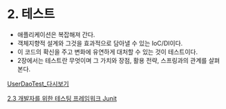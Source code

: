 # 2. 테스트

- 애플리케이션은 복잡해져 간다.
- 객체지향적 설계와 그것을 효과적으로 담아낼 수 있는 IoC/DI이다.
- 이 코드의 확신을 주고 변화에 유연하게 대처할 수 있는 것이 테스트이다.
- 2장에서는 테스트란 무엇이며 그 가치와 장점, 활용 전략, 스프링과의 관계를 살펴본다.

[UserDaoTest_다시보기](2/UserDaoTest_다시보기.md)

[2.3 개발자를 위한 테스팅 프레임워크 Junit](2/2.3_개발자를_위한_테스팅_프레임워크_Junit.md)